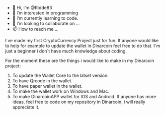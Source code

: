 - 👋 Hi, I’m @Ridde83
- 👀 I’m interested in programming
- 🌱 I’m currently learning to code.
- 💞️ I’m looking to collaborate on ...
- 📫 How to reach me ...

I´ve made my first CryptoCurrency Project just for fun. If anyone would like to help for example to update the wallet in Dinarcoin feel free to do that.
I´m just a beginner i don´t have much knowledge about coding. 

For the moment these are the things i would like to make in my Dinarcoin project: 
1. To update the Wallet Core to the latset version.
2. To have Qrcode in the wallet.
3. To have paper wallet in the wallet.
4. To make the wallet work on Windows and Mac.
5. To make DinarcoinAPP wallet for IOS and Android.
If anyone has more ideas, feel free to code on my repository in Dinarcoin, i will really appreciate it.

<!---
Ridde83/Ridde83 is a ✨ special ✨ repository because its `README.md` (this file) appears on your GitHub profile.
You can click the Preview link to take a look at your changes.
--->
